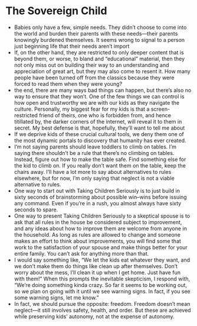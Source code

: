 # The Sovereign Child
- Babies only have a few, simple needs. They didn’t choose to come into the world and burden their parents with these needs—their parents knowingly burdened themselves. It seems wrong to signal to a person just beginning life that their needs aren’t import
- If, on the other hand, they are restricted to only deeper content that is beyond them, or worse, to bland and “educational” material, then they not only miss out on building their way to an understanding and appreciation of great art, but they may also come to resent it. How many people have been turned off from the classics because they were forced to read them when they were young?
- the end, there are many ways bad things can happen, but there’s also no way to ensure that they won’t. One of the few things we can control is how open and trustworthy we are with our kids as they navigate the culture. Personally, my biggest fear for my kids is that a screen-restricted friend of theirs, one who is forbidden from, and hence titillated by, the darker corners of the internet, will reveal it to them in secret. My best defense is that, hopefully, they’ll want to tell me about
- If we deprive kids of these crucial cultural tools, we deny them one of the most dynamic portals to discovery that humanity has ever created.
- I’m not saying parents should leave toddlers to climb on tables. I’m saying there shouldn’t be a rule that there’s no climbing on tables. Instead, figure out how to make the table safe. Find something else for the kid to climb on. If you really don’t want them on the table, keep the chairs away. I’ll have a lot more to say about alternatives to rules elsewhere, but for now, I’m only saying that neglect is not a viable alternative to rules.
- One way to start out with Taking Children Seriously is to just build in sixty seconds of brainstorming about possible win–wins before issuing any command. Even if you’re in a rush, you almost always have sixty seconds to spare.
- One way to present Taking Children Seriously to a skeptical spouse is to ask that all rules in the house be considered subject to improvement, and any ideas about how to improve them are welcome from anyone in the household. As long as rules are allowed to change and someone makes an effort to think about improvements, you will find some that work to the satisfaction of your spouse and make things better for your entire family. You can’t ask for anything more than that.
- I would say something like, “We let the kids eat whatever they want, and we don’t make them do things like clean up after themselves. Don’t worry about the mess, I’ll clean it up when I get home. Just have fun with them!” When this prompts the inevitable skepticism, I respond with, “We’re doing something kinda crazy. So far it seems to be working out, so we plan on going with it until we see warning signs. In fact, if you see some warning signs, let me know.”
- In fact, we should pursue the opposite: freedom. Freedom doesn’t mean neglect—it still involves safety, health, and order. But these are achieved while preserving kids’ autonomy, not at the expense of autonomy.
